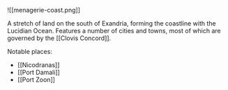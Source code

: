 ![[menagerie-coast.png]]

A stretch of land on the south of Exandria, forming the coastline with the Lucidian Ocean. Features a number of cities and towns, most of which are governed by the [[Clovis Concord]].

Notable places:
- [[Nicodranas]]
- [[Port Damali]]
- [[Port Zoon]]
